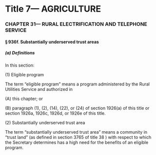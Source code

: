 
# Title 7— AGRICULTURE
### CHAPTER 31— RURAL ELECTRIFICATION AND TELEPHONE SERVICE
#### § 936f. Substantially underserved trust areas
##### (a) Definitions

In this section:

(1) Eligible program

The term “eligible program” means a program administered by the Rural Utilities Service and authorized in

(A) this chapter; or

(B) paragraph (1), (2), (14), (22), or (24) of section 1926(a) of this title or section 1926a, 1926c, 1926d, or 1926e of this title.

(2) Substantially underserved trust area

The term “substantially underserved trust area” means a community in “trust land” (as defined in section 3765 of title 38 ) with respect to which the Secretary determines has a high need for the benefits of an eligible program.
